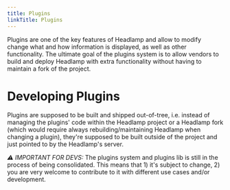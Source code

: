 ```yaml
---
title: Plugins
linkTitle: Plugins
---
```


Plugins are one of the key features of Headlamp and allow to modify change what and how information is displayed, as well as other functionality. The ultimate goal of the plugins system is to allow vendors to build and deploy Headlamp with extra functionality without having to maintain a fork of the project.

# Developing Plugins

Plugins are supposed to be built and shipped out-of-tree, i.e. instead of managing the plugins'
code within the Headlamp project or a Headlamp fork (which would require
always rebuilding/maintaining Headlamp when changing a plugin), they're
supposed to be built outside of the project and just pointed to by the
Headlamp's server.

*⚠️ IMPORTANT FOR DEVS:* The plugins system and plugins lib is still in the process of being
consolidated. This means that 1) it's subject to change, 2) you are very
welcome to contribute to it with different use cases and/or development.
